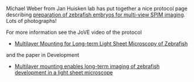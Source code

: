 ---
---
Michael Weber from Jan Huisken lab has put together a nice protocol page describing [preparation of zebrafish embryos for multi-view SPIM imaging](Zebrafish_embryo_sample_preparation). Lots of photographs!

For more information see the JoVE video of the protocol

  - [Multilayer Mounting for Long-term Light Sheet Microscopy of Zebrafish](https://www.jove.com/video/51119/multilayer-mounting-for-long-term-light-sheet-microscopy-of-zebrafish)

and the paper in Development

  - [Multilayer mounting enables long-term imaging of zebrafish development in a light sheet microscope](https://dev.biologists.org/content/139/17/3242.abstract)
